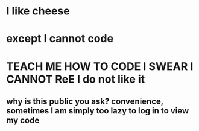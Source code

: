 # I like cheese
# except I cannot code
# TEACH ME HOW TO CODE I SWEAR I CANNOT ReE I do not like it
## why is this public you ask? convenience, sometimes I am simply too lazy to log in to view my code
